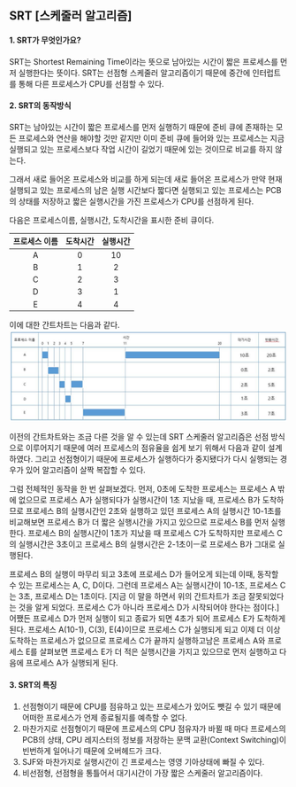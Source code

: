 ## SRT [스케줄러 알고리즘]

#### 1. SRT가 무엇인가요?

SRT는 Shortest Remaining Time이라는 뜻으로 남아있는 시간이 짧은 프로세스를 먼저 실행한다는 뜻이다.
SRT는 선점형 스케줄러 알고리즘이기 때문에 중간에 인터럽트를 통해 다른 프로세스가 CPU를 선점할 수 있다.

#### 2. SRT의 동작방식

SRT는 남아있는 시간이 짧은 프로세스를 먼저 실행하기 때문에
준비 큐에 존재하는 모든 프로세스와 연산을 해야할 것만 같지만
이미 준비 큐에 들어와 있는 프로세스는 지금 실행되고 있는 프로세스보다 작업 시간이 길었기 때문에
있는 것이므로 비교를 하지 않는다.

그래서 새로 들어온 프로세스와 비교를 하게 되는데
새로 들어온 프로세스가 만약 현재 실행되고 있는 프로세스의 남은 실행 시간보다 짧다면
실행되고 있는 프로세스는 PCB의 상태를 저장하고 짧은 실행시간을 가진 프로세스가 CPU를 선점하게 된다.

다음은 프로세스이름, 실행시간, 도착시간을 표시한 준비 큐이다.

| 프로세스 이름 | 도착시간 | 실행시간 |
| :-----------: | :------: | :------: |
|       A       |    0     |    10    |
|       B       |    1     |    2     |
|       C       |    2     |    3     |
|       D       |    3     |    1     |
|       E       |    4     |    4     |

이에 대한 간트차트는 다음과 같다.
![OS_Study_Image7](./img/OS_Study_Image7.jpg)

이전의 간트차트와는 조금 다른 것을 알 수 있는데 SRT 스케줄러 알고리즘은 선점 방식으로 이루어지기 때문에
여러 프로세스의 점유율을 쉽게 보기 위해서 다음과 같이 설계하였다.
그리고 선점형이기 때문에 프로세스가 실행하다가 중지됐다가 다시 실행되는 경우가 있어
알고리즘이 살짝 복잡할 수 있다.

그럼 전체적인 동작을 한 번 살펴보겠다.
먼저, 0초에 도착한 프로세스는 프로세스 A 밖에 없으므로 프로세스 A가 실행되다가 실행시간이 1초 지났을 때,
프로세스 B가 도착하므로 프로세스 B의 실행시간인 2초와 실행하고 있던 프로세스 A의 실행시간 10-1초를
비교해보면 프로세스 B가 더 짧은 실행시간을 가지고 있으므로 프로세스 B를 먼저 실행한다.
프로세스 B의 실행시간이 1초가 지났을 때 프로세스 C가 도착하지만 프로세스 C의 실행시간은 3초이고
프로세스 B의 실행시간은 2-1초이ㅡ로 프로세스 B가 그대로 실행된다.

프로세스 B의 실행이 마무리 되고 3초에 프로세스 D가 들어오게 되는데
이때, 동작할 수 있는 프로세스는 A, C, D이다.
그런데 프로세스 A는 실행시간이 10-1초, 프로세스 C는 3초, 프로세스 D는 1초이다.
[지금 이 말을 하면서 위의 간트차트가 조금 잘못되었다는 것을 알게 되었다.
프로세스 C가 아니라 프로세스 D가 시작되어야 한다는 점이다.]
어쨌든 프로세스 D가 먼저 실행이 되고 종료가 되면 4초가 되어 프로세스 E가 도착하게 된다.
프로세스 A(10-1), C(3), E(4)이므로 프로세스 C가 실행되게 되고 이제 더 이상 도착하는 프로세스가 없으므로
프로세스 C가 끝까지 실행하고남은 프로세스 A와 프로세스 E를 살펴보면
프로세스 E가 더 적은 실행시간을 가지고 있으므로 먼저 실행하고 다음에 프로세스 A가 실행되게 된다.

#### 3. SRT의 특징

1. 선점형이기 때문에 CPU를 점유하고 있는 프로세스가 있어도 뺏길 수 있기 때문에
   어떠한 프로세스가 언제 종료될지를 예측할 수 없다.
2. 마찬가지로 선점형이기 때문에 프로세스의 CPU 점유자가 바뀔 때 마다
   프로세스의 PCB의 상태, CPU 레지스터의 정보를 저장하는 문맥 교환(Context Switching)이
   빈번하게 일어나기 때문에 오버헤드가 크다.
3. SJF와 마찬가지로 실행시간이 긴 프로세스는 영영 기아상태에 빠질 수 있다.
4. 비선점형, 선점형을 통틀어서 대기시간이 가장 짧은 스케줄러 알고리즘이다.